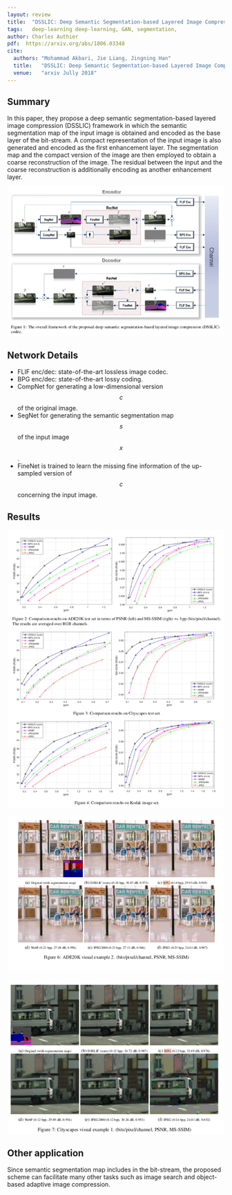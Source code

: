 ```yaml
---
layout: review
title:  "DSSLIC: Deep Semantic Segmentation-based Layered Image Compression"
tags:   deep-learning deep-learning, GAN, segmentation,
author: Charles Authier
pdf:  https://arxiv.org/abs/1806.03348
cite:
  authors: "Mohammad Akbari, Jie Liang, Jingning Han"
  title:   "DSSLIC: Deep Semantic Segmentation-based Layered Image Compression"
  venue:   "arxiv Jully 2018"
---
```


## Summary
In this paper, they propose a deep semantic segmentation-based layered image compression (DSSLIC) framework in which the semantic segmentation map of the input image is obtained and encoded as the base layer of the bit-stream. A compact representation of the input image is also generated and encoded as the first enhancement layer.
The segmentation map and the compact version of the image are then employed to obtain a coarse reconstruction of the image.
The residual between the input and the coarse reconstruction is additionally encoding as another enhancement layer.

![](/article/images/DSSLIC/DSSLIC_network.png)

## Network Details

* FLIF enc/dec: state-of-the-art lossless image codec.
* BPG enc/dec: state-of-the-art lossy coding.
* CompNet for generating a low-dimensional version $$c$$ of the original image.
* SegNet for generating the semantic segmentation map $$s$$ of the input image $$x$$.
* FineNet is trained to learn the missing fine information of the up-sampled version of $$c$$ concerning the input image.

## Results

![](/article/images/DSSLIC/DSSLIC_graphs.png)

![](/article/images/DSSLIC/DSSLIC_pictures.png)

![](/article/images/DSSLIC/DSSLIC_picture2.png)

## Other application
Since semantic segmentation map includes in the bit-stream, the proposed scheme can facilitate many other tasks such as image search and object-based adaptive image compression.
